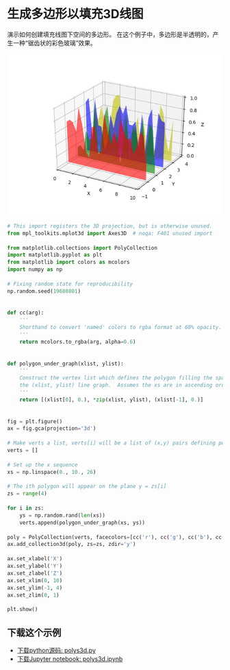 # 生成多边形以填充3D线图

演示如何创建填充线图下空间的多边形。 在这个例子中，多边形是半透明的，产生一种“锯齿状的彩色玻璃”效果。

![生成多边形以填充3D线图示例](/static/images/gallery/sphx_glr_polys3d_001.png)

```python
# This import registers the 3D projection, but is otherwise unused.
from mpl_toolkits.mplot3d import Axes3D  # noqa: F401 unused import

from matplotlib.collections import PolyCollection
import matplotlib.pyplot as plt
from matplotlib import colors as mcolors
import numpy as np

# Fixing random state for reproducibility
np.random.seed(19680801)


def cc(arg):
    '''
    Shorthand to convert 'named' colors to rgba format at 60% opacity.
    '''
    return mcolors.to_rgba(arg, alpha=0.6)


def polygon_under_graph(xlist, ylist):
    '''
    Construct the vertex list which defines the polygon filling the space under
    the (xlist, ylist) line graph.  Assumes the xs are in ascending order.
    '''
    return [(xlist[0], 0.), *zip(xlist, ylist), (xlist[-1], 0.)]


fig = plt.figure()
ax = fig.gca(projection='3d')

# Make verts a list, verts[i] will be a list of (x,y) pairs defining polygon i
verts = []

# Set up the x sequence
xs = np.linspace(0., 10., 26)

# The ith polygon will appear on the plane y = zs[i]
zs = range(4)

for i in zs:
    ys = np.random.rand(len(xs))
    verts.append(polygon_under_graph(xs, ys))

poly = PolyCollection(verts, facecolors=[cc('r'), cc('g'), cc('b'), cc('y')])
ax.add_collection3d(poly, zs=zs, zdir='y')

ax.set_xlabel('X')
ax.set_ylabel('Y')
ax.set_zlabel('Z')
ax.set_xlim(0, 10)
ax.set_ylim(-1, 4)
ax.set_zlim(0, 1)

plt.show()
```

## 下载这个示例
            
- [下载python源码: polys3d.py](https://matplotlib.org/_downloads/polys3d.py)
- [下载Jupyter notebook: polys3d.ipynb](https://matplotlib.org/_downloads/polys3d.ipynb)
